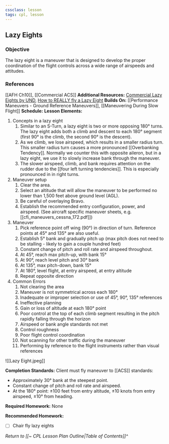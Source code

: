 ```yaml
---
cssclass: lesson
tags: cpl, lesson
---
```

## Lazy Eights

### Objective
The lazy eight is a maneuver that is designed to develop the proper coordination of the flight controls across a wide range of airspeeds and attitudes.

### References
[[AFH Ch10]], [[Commercial ACS]]
**Additional Resources:** [Commercial Lazy Eights by UND](https://www.youtube.com/watch?v=yJb2dYtxfpE), [How to REALLY fly a Lazy Eight](https://www.youtube.com/watch?v=6oQOUiHhjaY)
**Builds On:** [[Performance Maneuvers - Ground Reference Maneuvers]], [[Maneuvering During Slow Flight]]
**Schedule:** 
**Lesson Elements:**
1. Concepts in a lazy eight
	1. Similar to an S-Turn, a lazy eight is two or more opposing 180° turns. The lazy eight adds both a climb and descent to each 180° segment (first 90° is the climb, the second 90° is the descent).
	2. As we climb, we lose airspeed, which results in a smaller radius turn. This smaller radius turn causes a more pronounced [[Overbanking Tendency]]. Normally we counter this with opposite aileron, but in a lazy eight, we use it to slowly increase bank through the maneuver.
	3. The slower airspeed, climb, and bank requires attention on the rudder due to the [[four left turning tendencies]]. This is especially pronounced in in right turns.
2. Maneuver setup
	1. Clear the area.
	2. Select an altitude that will allow the maneuver to be performed no lower than 1,500 feet above ground level (AGL).
	3. Be careful of overlaying Bravo.
	4. Establish the recommended entry configuration, power, and airspeed. (See aircraft specific maneuver sheets, e.g. [[cfi_maneuvers_cessna_172.pdf]])
3. Maneuver
	1. Pick reference point off wing (90°) in direction of turn. Reference points at 45° and 135° are also useful.
	2. Establish 5° bank and gradually pitch up (max pitch does not need to be stalling - likely to gain a couple hundred feet)
	4. Constant change of pitch and roll rate and airspeed throughout.
	5. At 45°, reach max pitch-up, with bank 15°
	6. At 90°, reach level pitch and 30° bank
	7. At 135°, max pitch-down, bank 15°
	8. At 180°, level flight, at entry airspeed, at entry altitude
	9. Repeat opposite direction
4. Common Errors
	1. Not clearing the area
	2. Maneuver is not symmetrical across each 180°
	3. Inadequate or improper selection or use of 45°, 90°, 135° references
	4. Ineffective planning
	5. Gain or loss of altitude at each 180° point
	6. Poor control at the top of each climb segment resulting in the pitch rapidly falling through the horizon
	7. Airspeed or bank angle standards not met
	8. Control roughness
	9. Poor flight control coordination
	10. Not scanning for other traffic during the maneuver
	11. Performing by reference to the flight instruments rather than visual references 

![[Lazy Eight.jpeg]]

**Completion Standards:** Client must fly maneuver to [[ACS]] standards: 
- Approximately 30° bank at the steepest point.
- Constant change of pitch and roll rate and airspeed.
- At the 180° point: ±100 feet from entry altitude, ±10 knots from entry airspeed, ±10° from heading.

**Required Homework:** None

**Recommended Homework:** 
- [ ] Chair fly lazy eights

*Return to [[~ CPL Lesson Plan Outline|Table of Contents]]^*